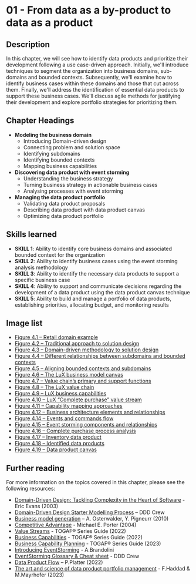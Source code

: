 # 01 - From data as a by-product to data as a product

## Description
In this chapter, we will see how to identify data products and prioritize their development following a use case-driven
approach. Initially, we'll introduce techniques to segment the organization into business domains,
sub-domains and bounded contexts. Subsequently, we'll examine how to identify business cases
within these domains and those that cut across them. Finally, we'll address the identification of
essential data products to support these business cases. We'll discuss agile methods for justifying
their development and explore portfolio strategies for prioritizing them.

## Chapter Headings  
* **Modeling the business domain**
  * Introducing Domain-driven design
  * Connecting problem and solution space
  * Identifying subdomains
  * Identifying bounded contexts
  * Mapping business capabilities 
* **Discovering data product with event storming**
  * Understanding the business strategy 
  * Turning business strategy in actionable business cases 
  * Analysing processes with event storming 
* **Managing the data product portfolio**
  * Validating data product proposals 
  * Describing data product with data product canvas 
  * Optimizing data product portfolio 
 
## Skills learned
* **SKILL 1**: Ability to identify core business domains and associated bounded context for the
organization
* **SKILL 2**: Ability to identify business cases using the event storming analysis methodology
* **SKILL 3**: Ability to identify the necessary data products to support a specific business case
* **SKILL 4**: Ability to support and communicate decisions regarding the development of a data
product using the data product canvas technique
* **SKILL 5**:  Ability to build and manage a portfolio of data products, establishing priorities,
allocating budget, and monitoring results

## Image list
* [Figure 4.1 – Retail domain example ](./images/chapter-04-Fig-01-subdomains.png)
* [Figure 4.2 – Traditional approach to solution design](./images/chapter-04-Fig-02-Traditional-design.png)
* [Figure 4.3 – Domain-driven methodology to solution design](./images/chapter-04-Fig-03-DDD.png)
* [Figure 4.4 – Different relationships between subdomains and bounded contexts](./chapter-04-Fig-04-Strategic-design.png)
* [Figure 4.5 – Aligning bounded contexts and subdomains](./images/chapter-04-Fig-05-Problem-solution-space.png)
* [Figure 4.6 – The LuX business model canvas](./images/chapter-04-Fig-06-business-model-canva.png)
* [Figure 4.7 – Value chain’s primary and support functions](./images/chapter-04-Fig-07-Value-chain.png)
* [Figure 4.8 – The LuX value chain](./images/chapter-04-Fig-08-Value-chain-example.png)
* [Figure 4.9 – LuX business capabilities ](./images/chapter-04-Fig-09-Business-capabilities.png)
* [Figure 4.10 – LuX “Complete purchase” value stream](./images/chapter-04-Fig-10-Value-stream.png)
* [Figure 4.11 – Capability mapping approaches](./images/chapter-04-Fig-11-Capability-mapping.png)
* [Figure 4.12 – Business architecture elements and relationships]()
* [Figure 4.14 – Events and commands flow]()
* [Figure 4.15 – Event storming components and relationships]()
* [Figure 4.16 – Complete purchase process analysis]()
* [Figure 4.17 – Inventory data product]()
* [Figure 4.18 – Identified data products]()
* [Figure 4.19 – Data product canvas ]()

## Further reading 
For more information on the topics covered in this chapter, please see the following resources: 

* [Domain-Driven Design: Tackling Complexity in the Heart of Software](https://www.amazon.com/Domain-Driven-Design-Tackling-Complexity-Software/dp/0321125215) - Eric Evans (2003) 
* [Domain-Driven Design Starter Modelling Process](https://github.com/ddd-crew/ddd-starter-modelling-process) – DDD Crew 
* [Business model generation](https://www.amazon.it/Business-Model-Generation-Visionaries-Challengers/dp/0470876417) – A. Osterwalder, Y. Pigneurr (2010)  
* [Competitive Advantage](https://www.amazon.it/Competitive-Advantage-Michael-Porter/dp/0743260872) - Michael E. Porter (2004)  
* [Value Streams](https://pubs.opengroup.org/togaf-standard/business-architecture/value-streams.html) - TOGAF® Series Guide (2022)  
* [Business Capabilities](https://pubs.opengroup.org/togaf-standard/business-architecture/business-capabilities.html) - TOGAF® Series Guide (2022)  
* [Business Capability Planning](https://pubs.opengroup.org/togaf-standard/business-architecture/business-capability-planning.html) - TOGAF® Series Guide (2023)  
* [Introducing EventStorming](https://www.eventstorming.com/book/) - A.Brandolini   
* [EventStorming Glossary & Cheat sheet](https://github.com/ddd-crew/eventstorming-glossary-cheat-sheet) - DDD Crew   
* [Data Product Flow](https://www.agilelab.it/knowledge-base/how-to-identify-data-products-welcome-data-product-flow) – P.Platter (2022)  
* [The art and science of data product portfolio management](https://aws.amazon.com/blogs/big-data/the-art-and-science-of-data-product-portfolio-management/) - F.Haddad & M.Mayrhofer (2023)  
